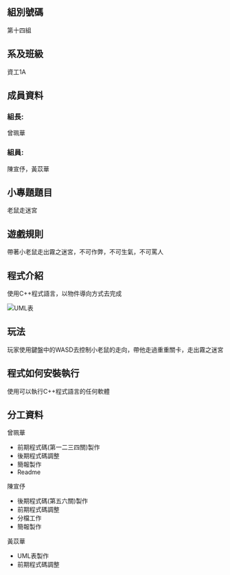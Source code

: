 <h2>組別號碼</h2>
<p>第十四組</p>
<h2>系及班級</h2>
<p>資工1A</p>
<h2>成員資料</h2>
<h3>組長:</h3>
<p>曾珮華</p>
<h3>組員:</h3>
<p>陳宣伃，黃苡華</p>
<h2>小專題題目</h2>
<p>老鼠走迷宮</p>
<h2>遊戲規則</h2>
<p>帶著小老鼠走出霧之迷宮，不可作弊，不可生氣，不可罵人</p>
<h2>程式介紹</h2>
<p>使用C++程式語言，以物件導向方式去完成</p>
<img href="UML表.png" alt="UML表">
<h2>玩法</h2>
<p>玩家使用鍵盤中的WASD去控制小老鼠的走向，帶他走過重重關卡，走出霧之迷宮</p>
<h2>程式如何安裝執行</h2>
<p>使用可以執行C++程式語言的任何軟體</p>
<h2>分工資料</h2>
<p>曾珮華</p>
<ul>
  <li>前期程式碼(第一二三四關)製作</li>
  <li>後期程式碼調整</li>
  <li>簡報製作</li>
  <li>Readme</li>
</ul>
<p>陳宣伃</p>
<ul>
  <li>後期程式碼(第五六關)製作</li>
  <li>前期程式碼調整</li>
  <li>分檔工作</li>
  <li>簡報製作</li>
</ul>
<p>黃苡華</p><ul>
  <li>UML表製作</li>
  <li>前期程式碼調整</li>
</ul>
